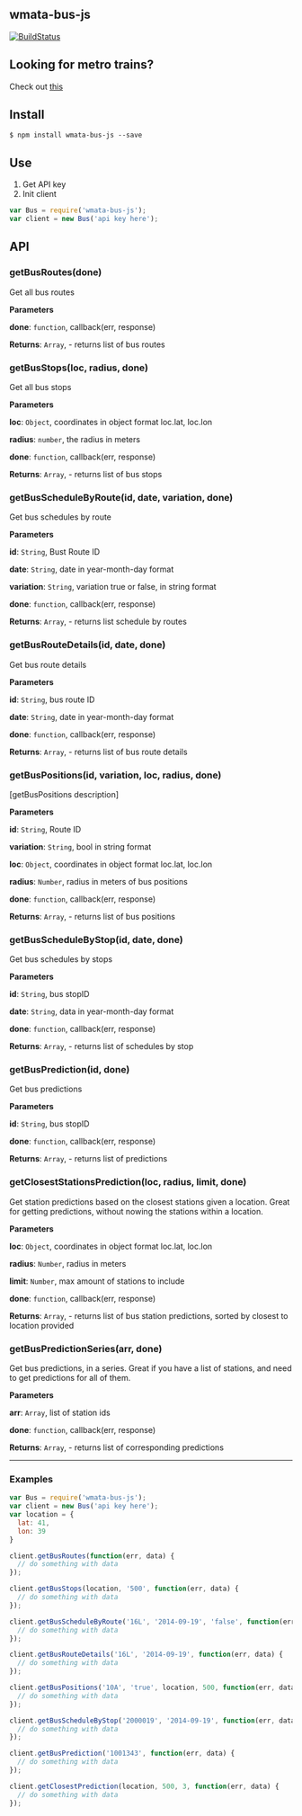 ## wmata-bus-js

[![BuildStatus](https://travis-ci.org/jacksongeller/node-wmata-bus.svg?branch=master)](https://travis-ci.org/jacksongeller/node-wmata-bus)

## Looking for metro trains?
Check out [this](https://github.com/jacksongeller/node-wmata-metro)

## Install 
`$ npm install wmata-bus-js --save`


## Use
1. Get API key
2. Init client

```js
var Bus = require('wmata-bus-js');
var client = new Bus('api key here');
```

## API

### getBusRoutes(done) 

Get all bus routes

**Parameters**

**done**: `function`, callback(err, response)

**Returns**: `Array`, - returns list of bus routes


### getBusStops(loc, radius, done) 

Get all bus stops

**Parameters**

**loc**: `Object`, coordinates in object format loc.lat, loc.lon

**radius**: `number`, the radius in meters

**done**: `function`, callback(err, response)

**Returns**: `Array`, - returns list of bus stops


### getBusScheduleByRoute(id, date, variation, done) 

Get bus schedules by route

**Parameters**

**id**: `String`, Bust Route ID

**date**: `String`, date in year-month-day format

**variation**: `String`, variation true or false, in string format

**done**: `function`, callback(err, response)

**Returns**: `Array`, - returns list schedule by routes


### getBusRouteDetails(id, date, done) 

Get bus route details

**Parameters**

**id**: `String`, bus route ID

**date**: `String`, date in year-month-day format

**done**: `function`, callback(err, response)

**Returns**: `Array`, - returns list of bus route details


### getBusPositions(id, variation, loc, radius, done) 

[getBusPositions description]

**Parameters**

**id**: `String`, Route ID

**variation**: `String`, bool in string format

**loc**: `Object`, coordinates in object format loc.lat, loc.lon

**radius**: `Number`, radius in meters of bus positions

**done**: `function`, callback(err, response)

**Returns**: `Array`, - returns list of bus positions


### getBusScheduleByStop(id, date, done) 

Get bus schedules by stops

**Parameters**

**id**: `String`, bus stopID

**date**: `String`, data in year-month-day format

**done**: `function`, callback(err, response)

**Returns**: `Array`, - returns list of schedules by stop


### getBusPrediction(id, done) 

Get bus predictions

**Parameters**

**id**: `String`, bus stopID

**done**: `function`, callback(err, response)

**Returns**: `Array`, - returns list of predictions


### getClosestStationsPrediction(loc, radius, limit, done) 

Get station predictions based on the closest stations given a location. Great for getting predictions, without nowing the stations within a location.

**Parameters**

**loc**: `Object`, coordinates in object format loc.lat, loc.lon

**radius**: `Number`, radius in meters

**limit**: `Number`, max amount of stations to include

**done**: `function`, callback(err, response)

**Returns**: `Array`, - returns list of bus station predictions, sorted by closest to location provided


### getBusPredictionSeries(arr, done) 

Get bus predictions, in a series. Great if you have a list of stations, and need to get predictions for all of them.

**Parameters**

**arr**: `Array`, list of station ids

**done**: `function`, callback(err, response)

**Returns**: `Array`, - returns list of corresponding predictions



---
### Examples

```js
var Bus = require('wmata-bus-js');
var client = new Bus('api key here');
var location = {
  lat: 41,
  lon: 39
}

client.getBusRoutes(function(err, data) {
  // do something with data
});

client.getBusStops(location, '500', function(err, data) {
  // do something with data
});

client.getBusScheduleByRoute('16L', '2014-09-19', 'false', function(err, data) {
  // do something with data
});

client.getBusRouteDetails('16L', '2014-09-19', function(err, data) {
  // do something with data
});

client.getBusPositions('10A', 'true', location, 500, function(err, data) {
  // do something with data
});

client.getBusScheduleByStop('2000019', '2014-09-19', function(err, data) {
  // do something with data
});

client.getBusPrediction('1001343', function(err, data) {
  // do something with data
});

client.getClosestPrediction(location, 500, 3, function(err, data) {
  // do something with data
});
```
